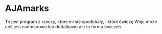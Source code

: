 # AJAmarks


To jest program z rzeczy, ktore mi się spodobały, i które ćwiczę
Więc może coś jest nadmiarowo lub dodatkowo ale to forma ćwiczeń.
